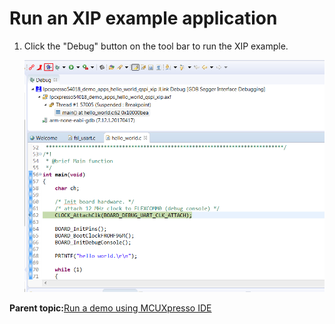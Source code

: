 # Run an XIP example application

1.  Click the "Debug" button on the tool bar to run the XIP example.

    ![](../images/run_xip_example_lpc540xx.png "Run an XIP example")


**Parent topic:**[Run a demo using MCUXpresso IDE](../topics/run_a_demo_using_mcuxpresso_ide.md)

